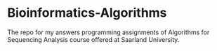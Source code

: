 # Bioinformatics-Algorithms
The repo for my answers programming assignments of Algorithms for Sequencing Analysis course offered at Saarland University.
